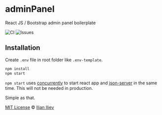# adminPanel
React JS / Bootstrap admin panel boilerplate

![CI](https://github.com/ilian6806/adminPanel/workflows/CI/badge.svg)
![Issues](https://img.shields.io/github/issues/ilian6806/adminPanel)

## Installation

Create `.env` file in root folder like `.env-template`.

```sh
npm install
npm start
```

`npm start` uses [concurrently](https://www.npmjs.com/package/concurrently) to start react app and [json-server](https://www.npmjs.com/package/json-server) in the same time. This will not be needed in production.

Simple as that.

[MIT License](LICENSE.md) © [Ilian Iliev](https://ilian-iliev.com/)
